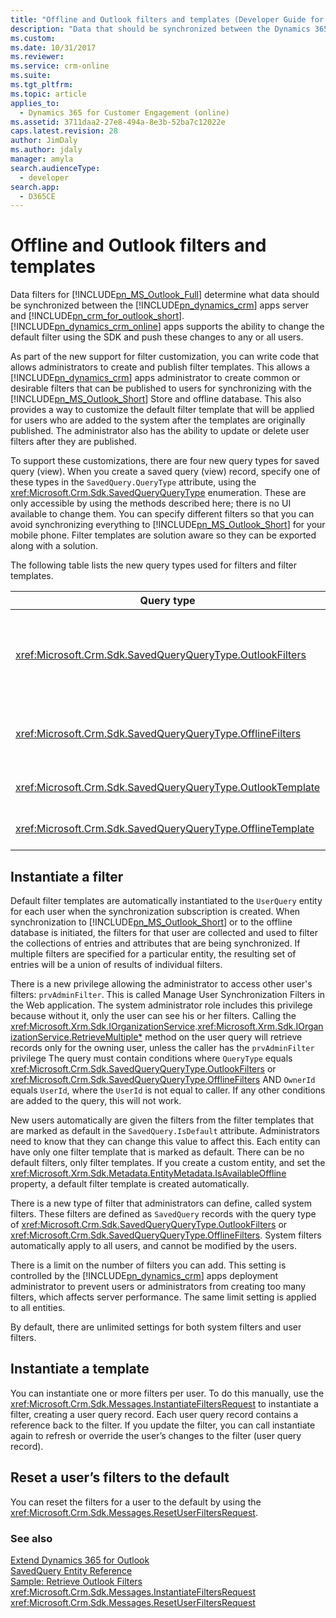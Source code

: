 ```yaml
---
title: "Offline and Outlook filters and templates (Developer Guide for Dynamics 365 for Customer Engagement)| MicrosoftDocs"
description: "Data that should be synchronized between the Dynamics 365 for Customer Engagement server and Dynamics 365 for Outlook is determined by Data Filters for Office Outlook"
ms.custom: 
ms.date: 10/31/2017
ms.reviewer: 
ms.service: crm-online
ms.suite: 
ms.tgt_pltfrm: 
ms.topic: article
applies_to: 
  - Dynamics 365 for Customer Engagement (online)
ms.assetid: 3711daa2-27e8-494a-8e3b-52ba7c12022e
caps.latest.revision: 28
author: JimDaly
ms.author: jdaly
manager: amyla
search.audienceType: 
  - developer
search.app: 
  - D365CE
---
```

# Offline and Outlook filters and templates

Data filters for [!INCLUDE[pn_MS_Outlook_Full](../../includes/pn-ms-outlook-full.md)] determine what data should be synchronized between the [!INCLUDE[pn_dynamics_crm](../../includes/pn-dynamics-crm.md)] apps server and [!INCLUDE[pn_crm_for_outlook_short](../../includes/pn-crm-for-outlook-short.md)]. [!INCLUDE[pn_dynamics_crm_online](../../includes/pn-dynamics-crm-online.md)] apps supports the ability to change the default filter using the SDK and push these changes to any or all users.  

 As part of the new support for filter customization, you can write code that allows administrators to create and publish filter templates. This allows a [!INCLUDE[pn_dynamics_crm](../../includes/pn-dynamics-crm.md)] apps administrator to create common or desirable filters that can be published to users for synchronizing with the [!INCLUDE[pn_MS_Outlook_Short](../../includes/pn-ms-outlook-short.md)] Store and offline database. This also provides a way to customize the default filter template that will be applied for users who are added to the system after the templates are originally published. The administrator also has the ability to update or delete user filters after they are published.  

 To support these customizations, there are four new query types for saved query (view). When you create a saved query (view) record, specify one of these types in the `SavedQuery.QueryType` attribute, using the <xref:Microsoft.Crm.Sdk.SavedQueryQueryType> enumeration. These are only accessible by using the methods described here; there is no UI available to change them. You can specify different filters so that you can avoid synchronizing everything to [!INCLUDE[pn_MS_Outlook_Short](../../includes/pn-ms-outlook-short.md)] for your mobile phone. Filter templates are solution aware so they can be exported along with a solution.  

 The following table lists the new query types used for filters and filter templates.  


|                          Query type                          |                                                                                                                                                           Description                                                                                                                                                           |
|--------------------------------------------------------------|---------------------------------------------------------------------------------------------------------------------------------------------------------------------------------------------------------------------------------------------------------------------------------------------------------------------------------|
| <xref:Microsoft.Crm.Sdk.SavedQueryQueryType.OutlookFilters>  | Defines the subset of an entity to be synchronized with [!INCLUDE[pn_crm_for_outlook_short](../../includes/pn-crm-for-outlook-short.md)]. The subset of data defined by these filters will synchronize to [!INCLUDE[pn_MS_Outlook_Short](../../includes/pn-ms-outlook-short.md)] folders such as Contacts, Calendar, and so on. |
| <xref:Microsoft.Crm.Sdk.SavedQueryQueryType.OfflineFilters>  |                                            Defines the subset of an entity to be synchronized with [!INCLUDE[pn_crm_outlook_offline_access](../../includes/pn-crm-outlook-offline-access.md)]. The subset of data defined by these filters will synchronize to the offline database.                                            |
| <xref:Microsoft.Crm.Sdk.SavedQueryQueryType.OutlookTemplate> |                                                                                    Defines a filter template applied to new users for synchronization with [!INCLUDE[pn_crm_for_outlook_short](../../includes/pn-crm-for-outlook-short.md)].                                                                                    |
| <xref:Microsoft.Crm.Sdk.SavedQueryQueryType.OfflineTemplate> |                                                                               Defines a filter template applied to new users for synchronization with [!INCLUDE[pn_crm_outlook_offline_access](../../includes/pn-crm-outlook-offline-access.md)].                                                                               |

## Instantiate a filter  
 Default filter templates are automatically instantiated to the `UserQuery` entity for each user when the synchronization subscription is created. When synchronization to [!INCLUDE[pn_MS_Outlook_Short](../../includes/pn-ms-outlook-short.md)] or to the offline database is initiated, the filters for that user are collected and used to filter the collections of entries and attributes that are being synchronized. If multiple filters are specified for a particular entity, the resulting set of entries will be a union of results of individual filters.  

 There is a new privilege allowing the administrator to access other user's filters: `prvAdminFilter`. This is called Manage User Synchronization Filters in the Web application. The system administrator role includes this privilege because without it, only the user can see his or her filters. Calling the <xref:Microsoft.Xrm.Sdk.IOrganizationService>.<xref:Microsoft.Xrm.Sdk.IOrganizationService.RetrieveMultiple*> method on the user query will retrieve records only for the owning user, unless the caller has the `prvAdminFilter` privilege The query must contain conditions where `QueryType` equals <xref:Microsoft.Crm.Sdk.SavedQueryQueryType.OutlookFilters> or <xref:Microsoft.Crm.Sdk.SavedQueryQueryType.OfflineFilters> AND `OwnerId` equals `UserId`, where the `UserId` is not equal to caller. If any other conditions are added to the query, this will not work.  

 New users automatically are given the filters from the filter templates that are marked as default in the `SavedQuery.IsDefault` attribute. Administrators need to know that they can change this value to affect this. Each entity can have only one filter template that is marked as default. There can be no default filters, only filter templates. If you create a custom entity, and set the <xref:Microsoft.Xrm.Sdk.Metadata.EntityMetadata.IsAvailableOffline> property, a default filter template is created automatically.  

 There is a new type of filter that administrators can define, called system filters. These filters are defined as `SavedQuery` records with the query type of <xref:Microsoft.Crm.Sdk.SavedQueryQueryType.OutlookFilters> or <xref:Microsoft.Crm.Sdk.SavedQueryQueryType.OfflineFilters>. System filters automatically apply to all users, and cannot be modified by the users.  

 There is a limit on the number of filters you can add. This setting is controlled by the [!INCLUDE[pn_dynamics_crm](../../includes/pn-dynamics-crm.md)] apps deployment administrator to prevent users or administrators from creating too many filters, which affects server performance. The same limit setting is applied to all entities.  

 By default, there are unlimited settings for both system filters and user filters.  

## Instantiate a template  
 You can instantiate one or more filters per user. To do this manually, use the <xref:Microsoft.Crm.Sdk.Messages.InstantiateFiltersRequest> to instantiate a filter, creating a user query record. Each user query record contains a reference back to the filter. If you update the filter, you can call instantiate again to refresh or override the user’s changes to the filter (user query record).  

## Reset a user’s filters to the default  
 You can reset the filters for a user to the default by using the <xref:Microsoft.Crm.Sdk.Messages.ResetUserFiltersRequest>.  

### See also  
 [Extend Dynamics 365 for Outlook](../extend-customer-engagement-outlook.md)   
 [SavedQuery Entity Reference](../entities/savedquery.md)   
 [Sample: Retrieve Outlook Filters](sample-create-retrieve-outlook-filters.md)    
 <xref:Microsoft.Crm.Sdk.Messages.InstantiateFiltersRequest>   
 <xref:Microsoft.Crm.Sdk.Messages.ResetUserFiltersRequest>

